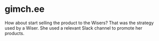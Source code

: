 # gimch.ee

How about start selling the product to the Wisers? 
That was the strategy used by a Wiser.
She used a relevant Slack channel to promote her products.


